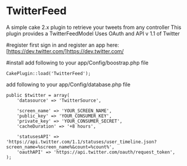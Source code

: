 TwitterFeed
==============
A simple cake 2.x plugin to retrieve your tweets from any controller
This plugin provides a TwitterFeedModel
Uses OAuth and API v 1.1 of Twitter

#register
first sign in and register an app here: [https://dev.twitter.com/]https://dev.twitter.com/

#install
add following to your app/Config/boostrap.php file

    CakePlugin::load('TwitterFeed');

add following to your app/Config/database.php file

    public $twitter = array(
        'datasource' => 'TwitterSource',

        'screen_name' => 'YOUR_SCREEN_NAME',
        'public_key' => 'YOUR_CONSUMER_KEY',
        'private_key' => 'YOUR_CONSUMER_SECRET',
        'cacheDuration' => '+8 hours',

        'statusesAPI' => 'https://api.twitter.com/1.1/statuses/user_timeline.json?screen_name=%screen_name%&count=%count%',
        'oauthAPI' => 'https://api.twitter.com/oauth/request_token',
    );